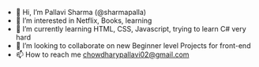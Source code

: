 - 👋 Hi, I’m Pallavi Sharma (@sharmapalla)
- 👀 I’m interested in Netflix, Books, learning
- 🌱 I’m currently learning HTML, CSS, Javascript, trying to learn C# very hard
- 💞️ I’m looking to collaborate on new Beginner level Projects for front-end 
- 📫 How to reach me chowdharypallavi02@gmail.com

<!---
sharmapalla/sharmapalla is a ✨ special ✨ repository because its `README.md` (this file) appears on your GitHub profile.
You can click the Preview link to take a look at your changes.
--->

